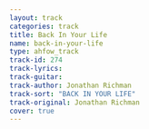 ```yaml
---
layout: track
categories: track
title: Back In Your Life
name: back-in-your-life
type: ahfow_track
track-id: 274
track-lyrics: 
track-guitar: 
track-author: Jonathan Richman
track-sort: "BACK IN YOUR LIFE"
track-original: Jonathan Richman
cover: true
---
```

